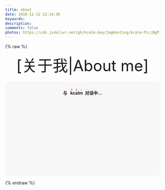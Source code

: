 ```yaml
---
title: about
date: 2018-12-12 22:14:36
keywords:
description: 
comments: false
photos: https://cdn.jsdelivr.net/gh/kcalm-boy/ImgHosting/kcalm-Pic/BgPic/bglove.jpg
---
```

{% raw %}
<!-- 因为vue和botui更新导至bug,现将对话移至js下的botui中配置 -->

<div class="entry-content">
  <div class="moe-mashiro" style="text-align:center; font-size: 50px; margin-bottom: 20px;">[关于我|About me]</div>
  <div id="hello-mashiro" class="popcontainer" style="min-height: 300px; padding: 2px 6px 4px; background-color: rgba(242, 242, 242, 0.5); border-radius: 10px;">
    <center>
    <p>
    </p>
    <h4>
     与 &nbsp;<ruby>
    kcalm&nbsp;<rp>
    	<rt style="color:#FF69B4">老实人</rt>
    </rp>
    </ruby>
    对话中...</h4>
    <p>
    </p>
    </center>
    <bot-ui></botui>
  </div>
</div>
<script src="/js/botui.js"></script>
<script>
bot_ui_ini()
</script>

{% endraw %}